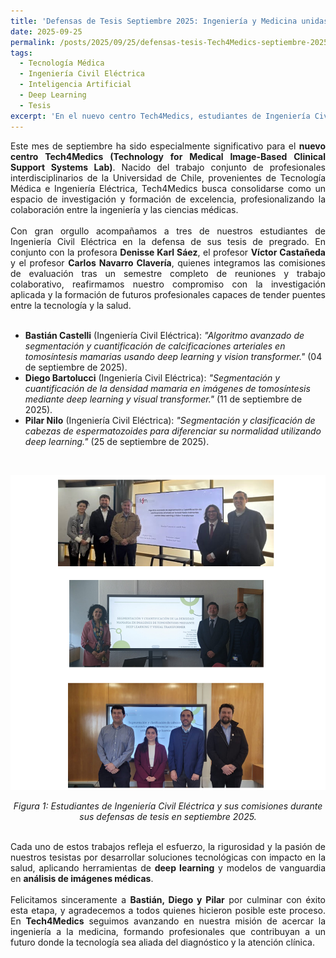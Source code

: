```yaml
---
title: 'Defensas de Tesis Septiembre 2025: Ingeniería y Medicina unidas en Tech4Medics'
date: 2025-09-25
permalink: /posts/2025/09/25/defensas-tesis-Tech4Medics-septiembre-2025/
tags:
  - Tecnología Médica
  - Ingeniería Civil Eléctrica
  - Inteligencia Artificial
  - Deep Learning
  - Tesis
excerpt: 'En el nuevo centro Tech4Medics, estudiantes de Ingeniería Civil Eléctrica defendieron sus tesis aplicando deep learning y vision transformers a problemas de salud, fortaleciendo la integración entre ingeniería y medicina.'
---
```


<div style="text-align: justify;">
Este mes de septiembre ha sido especialmente significativo para el <strong>nuevo centro Tech4Medics (Technology for Medical Image-Based Clinical Support Systems Lab)</strong>. Nacido del trabajo conjunto de profesionales interdisciplinarios de la Universidad de Chile, provenientes de Tecnología Médica e Ingeniería Eléctrica, Tech4Medics busca consolidarse como un espacio de investigación y formación de excelencia, profesionalizando la colaboración entre la ingeniería y las ciencias médicas.
</div>

<br>

<div style="text-align: justify;">
Con gran orgullo acompañamos a tres de nuestros estudiantes de Ingeniería Civil Eléctrica en la defensa de sus tesis de pregrado. En conjunto con la profesora <strong>Denisse Karl Sáez</strong>, el profesor <strong>Víctor Castañeda</strong> y el profesor <strong>Carlos Navarro Clavería</strong>, quienes integramos las comisiones de evaluación tras un semestre completo de reuniones y trabajo colaborativo, reafirmamos nuestro compromiso con la investigación aplicada y la formación de futuros profesionales capaces de tender puentes entre la tecnología y la salud.
</div>

<br>

<ul>
  <li>
    <strong>Bastián Castelli</strong> (Ingeniería Civil Eléctrica): <em>"Algoritmo avanzado de segmentación y cuantificación de calcificaciones arteriales en tomosíntesis mamarias usando deep learning y vision transformer."</em> (04 de septiembre de 2025).
  </li>
  <li>
    <strong>Diego Bartolucci</strong> (Ingeniería Civil Eléctrica): <em>"Segmentación y cuantificación de la densidad mamaria en imágenes de tomosíntesis mediante deep learning y visual transformer."</em> (11 de septiembre de 2025).
  </li>
  <li>
    <strong>Pilar Nilo</strong> (Ingeniería Civil Eléctrica): <em>"Segmentación y clasificación de cabezas de espermatozoides para diferenciar su normalidad utilizando deep learning."</em> (25 de septiembre de 2025).
  </li>
</ul>

<br>

<p align="center">
  <img src="/files/DefensasSeptiembre_2025.png" alt="Collage de las defensas de tesis en Tech4Medics septiembre 2025" style="max-width:100%; height:auto;">
</p>

<p align="center">
  <em>Figura 1: Estudiantes de Ingeniería Civil Eléctrica y sus comisiones durante sus defensas de tesis en septiembre 2025.</em>
</p>

<br>

<div style="text-align: justify;">
Cada uno de estos trabajos refleja el esfuerzo, la rigurosidad y la pasión de nuestros tesistas por desarrollar soluciones tecnológicas con impacto en la salud, aplicando herramientas de <strong>deep learning</strong> y modelos de vanguardia en <strong>análisis de imágenes médicas</strong>. 
</div>

<br>

<div style="text-align: justify;">
Felicitamos sinceramente a <strong>Bastián, Diego y Pilar</strong> por culminar con éxito esta etapa, y agradecemos a todos quienes hicieron posible este proceso. En <strong>Tech4Medics</strong> seguimos avanzando en nuestra misión de acercar la ingeniería a la medicina, formando profesionales que contribuyan a un futuro donde la tecnología sea aliada del diagnóstico y la atención clínica.
</div>
